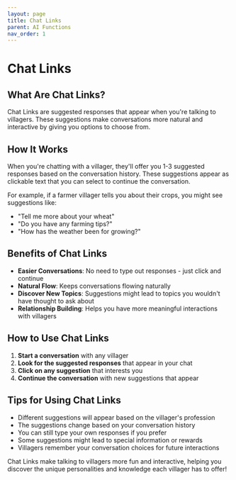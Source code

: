 ```yaml
---
layout: page
title: Chat Links
parent: AI Functions
nav_order: 1
---
```


# Chat Links

## What Are Chat Links?

Chat Links are suggested responses that appear when you're talking to villagers. These suggestions make conversations more natural and interactive by giving you options to choose from.

## How It Works

When you're chatting with a villager, they'll offer you 1-3 suggested responses based on the conversation history. These suggestions appear as clickable text that you can select to continue the conversation.

For example, if a farmer villager tells you about their crops, you might see suggestions like:

- "Tell me more about your wheat"
- "Do you have any farming tips?"
- "How has the weather been for growing?"

## Benefits of Chat Links

- **Easier Conversations**: No need to type out responses - just click and continue
- **Natural Flow**: Keeps conversations flowing naturally
- **Discover New Topics**: Suggestions might lead to topics you wouldn't have thought to ask about
- **Relationship Building**: Helps you have more meaningful interactions with villagers

## How to Use Chat Links

1. **Start a conversation** with any villager
2. **Look for the suggested responses** that appear in your chat
3. **Click on any suggestion** that interests you
4. **Continue the conversation** with new suggestions that appear

## Tips for Using Chat Links

- Different suggestions will appear based on the villager's profession
- The suggestions change based on your conversation history
- You can still type your own responses if you prefer
- Some suggestions might lead to special information or rewards
- Villagers remember your conversation choices for future interactions

Chat Links make talking to villagers more fun and interactive, helping you discover the unique personalities and knowledge each villager has to offer!
